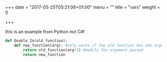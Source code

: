 +++
date = "2017-05-25T05:21:06+01:00"
menu = ""
title = "vars"
weight = 0

+++

this is an example from Python not C#!

```python
def Double_In(old_function):
    def new_function(arg): #only works if the old function has one argument
        return old_function(arg*2) #modify the argument passed
        return new_function
```
